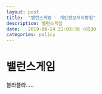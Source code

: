 ```yaml
---
layout: post
title:  "밸런스게임 - 개인정보처리방침"
description: 밸런스게임
date:   2019-06-24 21:03:36 +0530
categories: policy
---
```


# 밸런스게임

블라블라.....